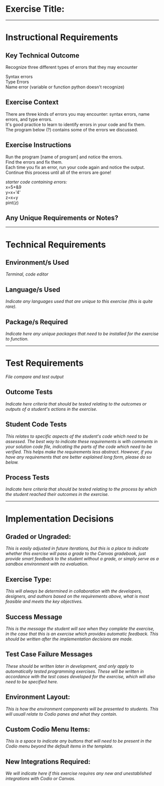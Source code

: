 # Exercise Title:
---
# Instructional Requirements
## Key Technical Outcome
Recognize three different types of errors that they may encounter

Syntax errors<br>
Type Errors<br>
Name error (variable or function python doesn't recognize)<br>

## Exercise Context
There are three kinds of errors you may encounter: syntax errors, name errors, and type errors.<br>
It's good practice to learn to identify errors in your code and fix them.<br>
The program below (?) contains some of the errors we discussed. 

## Exercise Instructions

Run the program [name of program] and notice the errors.<br>
Find the errors and fix them. <br>
Each time you fix an error, run your code again and notice the output.<br>
Continue this process until all of the errors are gone!

<em>starter code containing errors:</em> <br>
x=5+&9<br>
y=x+'4'<br>
z=x+y<br>
pint(z)
  
  

## Any Unique Requirements or Notes?

---
# Technical Requirements
<em><strong></strong></em>

## Environment/s Used
<em>Terminal, code editor</em>

## Language/s Used
<em>Indicate any languages used that are unique to this exercise (this is quite rare).</em>

## Package/s Required
<em>Indicate here any unique packages that need to be installed for the exercise to function.</em>

---
# Test Requirements
<em>File compare and test output</em>

## Outcome Tests
<em>Indicate here criteria that should be tested relating to the outcomes or outputs of a student's actions in the exercise.</em>

## Student Code Tests
<em>This relates to specific aspects of the student's code which need to be assessed. The best way to indicate these requirements is with comments in your solution code file, indicating the parts of the code which need to be verified. This helps make the requirements less abstract. However, if you have any requirements that are better explained long form, please do so below.</em>

## Process Tests
<em>Indicate here criteria that should be tested relating to the process by which the student reached their outcomes in the exercise.</em>

---
#  Implementation Decisions

## Graded or Ungraded:
<em>This is easily adjusted in future iterations, but this is a place to indicate whether this exercise will pass a grade to the Canvas gradebook, just provide smart feedback to the student without a grade, or simply serve as a sandbox environment with no evaluation.</em>

## Exercise Type:
<em>This will always be determined in collaboration with the developers, designers, and authors based on the requirements above, what is most feasible and meets the key objectives.</em>

## Success Message
<em>This is the message the student will see when they complete the exercise, in the case that this is an exercise which provides automatic feedback. This should be written after the implementation decisions are made.</em>

## Test Case Failure Messages
<em>These should be written later in development, and only apply to automatically tested programming exercises. These will be written in accordance with the test cases developed for the exercise, which will also need to be specified here.</em>

## Environment Layout:
<em>This is how the environment components will be presented to students. This will usuall relate to Codio panes and what they contain.</em>

## Custom Codio Menu Items:
<em>This is a space to indicate any buttons that will need to be present in the Codio menu beyond the default items in the template.</em>

## New Integrations Required:
<em>We will indicate here if this exercise requires any new and unestablished integrations with Codio or Canvas.</em>

